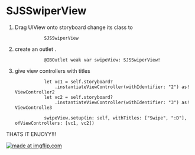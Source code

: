 # SJSSwiperView


1. Drag UIView onto storyboard change its class to 

                  SJSSwiperView

2. create an outlet .
                           
                  @IBOutlet weak var swipeView: SJSSwiperView!


3. give view controllers with titles

                  let vc1 = self.storyboard?
                      .instantiateViewController(withIdentifier: "2") as! ViewController2
                  let vc2 = self.storyboard?
                      .instantiateViewController(withIdentifier: "3") as! ViewControlle3
                  
                  swipeView.setup(in: self, withTitles: ["Swipe", ":D"], ofViewControllers: [vc1, vc2])
                                              
        
        
THATS IT ENJOYY!!!
        

<a href="https://imgflip.com/gif/3jszyd"><img src="https://i.imgflip.com/3jszyd.gif" title="made at imgflip.com"/></a>

